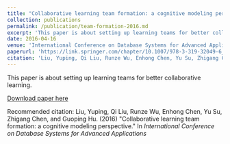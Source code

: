 ```yaml
---
title: "Collaborative learning team formation: a cognitive modeling perspective"
collection: publications
permalink: /publication/team-formation-2016.md
excerpt: 'This paper is about setting up learning teams for better collaborative learning.'
date: 2016-04-16
venue: 'International Conference on Database Systems for Advanced Applications (DASFAA`2016)'
paperurl: 'https://link.springer.com/chapter/10.1007/978-3-319-32049-6_24'
citation: 'Liu, Yuping, Qi Liu, Runze Wu, Enhong Chen, Yu Su, Zhigang Chen, and Guoping Hu. &quot;Collaborative learning team formation: a cognitive modeling perspective.&quot; In <i>International Conference on Database Systems for Advanced Applications</i>, pp. 383-400. Springer, Cham, 2016.'
---
```

This paper is about setting up learning teams for better collaborative learning.

[Download paper here](http://staff.ustc.edu.cn/~cheneh/paper_pdf/2016/Yuping-Liu-dasfaa.pdf)

Recommended citation: Liu, Yuping, Qi Liu, Runze Wu, Enhong Chen, Yu Su, Zhigang Chen, and Guoping Hu. (2016) &quot;Collaborative learning team formation: a cognitive modeling perspective.&quot; In <i>International Conference on Database Systems for Advanced Applications</i>